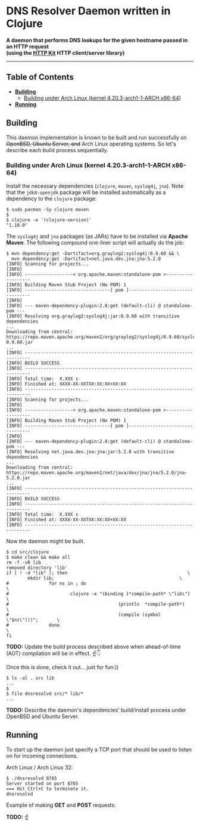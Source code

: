 # DNS Resolver Daemon written in Clojure

**A daemon that performs DNS lookups for the given hostname passed in an HTTP request
<br />(using the [HTTP Kit](http://http-kit.org "HTTP Kit") HTTP client/server library)**

---

## Table of Contents

* **[Building](#building)**
  * [Building under Arch Linux (kernel 4.20.3-arch1-1-ARCH x86-64)](#building-under-arch-linux-kernel-4203-arch1-1-arch-x86-64)
* **[Running](#running)**

## Building

This daemon implementation is known to be built and run successfully on ~~OpenBSD, Ubuntu Server, and~~ Arch Linux operating systems. So let's describe each build process sequentially.

### Building under Arch Linux (kernel 4.20.3-arch1-1-ARCH x86-64)

Install the necessary dependencies (`clojure`, `maven`, `syslog4j`, `jna`). Note that the `jdk8-openjdk` package will be installed automatically as a dependency to the `clojure` package:

```
$ sudo pacman -Sy clojure maven
$
$ clojure -e '(clojure-version)'
"1.10.0"
```

The `syslog4j` and `jna` packages (as JARs) have to be installed via **Apache Maven**. The following compound one-liner script will actually do the job:

```
$ mvn dependency:get -Dartifact=org.graylog2:syslog4j:0.9.60 && \
  mvn dependency:get -Dartifact=net.java.dev.jna:jna:5.2.0
[INFO] Scanning for projects...
[INFO]
[INFO] ------------------< org.apache.maven:standalone-pom >-------------------
[INFO] Building Maven Stub Project (No POM) 1
[INFO] --------------------------------[ pom ]---------------------------------
[INFO]
[INFO] --- maven-dependency-plugin:2.8:get (default-cli) @ standalone-pom ---
[INFO] Resolving org.graylog2:syslog4j:jar:0.9.60 with transitive dependencies
...
Downloading from central: https://repo.maven.apache.org/maven2/org/graylog2/syslog4j/0.9.60/syslog4j-0.9.60.jar
...
[INFO] ------------------------------------------------------------------------
[INFO] BUILD SUCCESS
[INFO] ------------------------------------------------------------------------
[INFO] Total time:  X.XXX s
[INFO] Finished at: XXXX-XX-XXTXX:XX:XX+XX:XX
[INFO] ------------------------------------------------------------------------
[INFO] Scanning for projects...
[INFO]
[INFO] ------------------< org.apache.maven:standalone-pom >-------------------
[INFO] Building Maven Stub Project (No POM) 1
[INFO] --------------------------------[ pom ]---------------------------------
[INFO]
[INFO] --- maven-dependency-plugin:2.8:get (default-cli) @ standalone-pom ---
[INFO] Resolving net.java.dev.jna:jna:jar:5.2.0 with transitive dependencies
...
Downloading from central: https://repo.maven.apache.org/maven2/net/java/dev/jna/jna/5.2.0/jna-5.2.0.jar
...
[INFO] ------------------------------------------------------------------------
[INFO] BUILD SUCCESS
[INFO] ------------------------------------------------------------------------
[INFO] Total time:  X.XXX s
[INFO] Finished at: XXXX-XX-XXTXX:XX:XX+XX:XX
[INFO] ------------------------------------------------------------------------
```

Now the daemon might be built.

```
$ cd src/clojure
$ make clean && make all
rm -f -vR lib
removed directory 'lib'
if [ ! -d "lib" ]; then                                             \
        mkdir lib;                                               \
#               for ns in ; do                                           \
#                       clojure -e "(binding [*compile-path* \"lib\"] \
#                                         (println  *compile-path*)            \
#                                         (compile (symbol \"$ns\")))";       \
#               done                                                           \
fi
```

**TODO:** Update the build process described above when ahead-of-time (AOT) compilation will be in effect. :point_up::point_down:

Once this is done, check it out... just for fun:))

```
$ ls -al . src lib
...
$
$ file dnsresolvd src/* lib/*
...
```

**TODO:** Describe the daemon's dependencies' build/install process under OpenBSD and Ubuntu Server.

## Running

To start up the daemon just specify a TCP port that should be used to listen on for incoming connections.

Arch Linux / Arch Linux 32:

```
$ ./dnsresolvd 8765
Server started on port 8765
=== Hit Ctrl+C to terminate it.
dnsresolvd
```

Example of making **GET** and **POST** requests:

**TODO:** :point_up:
